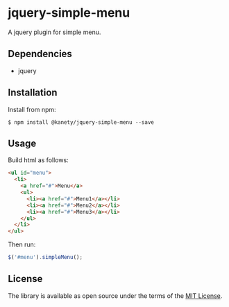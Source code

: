 # jquery-simple-menu

A jquery plugin for simple menu.

## Dependencies

* jquery

## Installation

Install from npm:

    $ npm install @kanety/jquery-simple-menu --save

## Usage

Build html as follows:

```html
<ul id="menu">
  <li>
    <a href="#">Menu</a>
    <ul>
      <li><a href="#">Menu1</a></li>
      <li><a href="#">Menu2</a></li>
      <li><a href="#">Menu3</a></li>
    </ul>
  </li>
</ul>
```

Then run:

```javascript
$('#menu').simpleMenu();
```

## License

The library is available as open source under the terms of the [MIT License](http://opensource.org/licenses/MIT).
